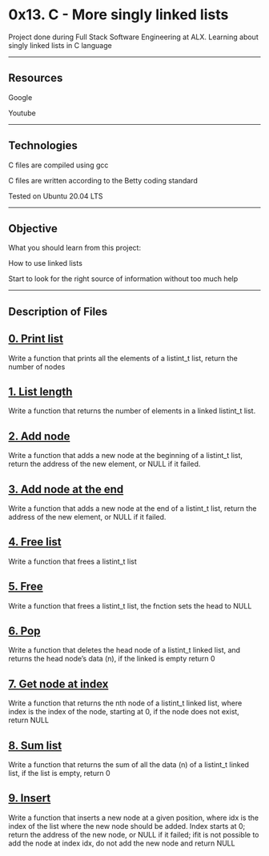 # **0x13. C - More singly linked lists**

Project done during Full Stack Software Engineering at ALX. Learning about singly linked lists in C language

---
## **Resources**

Google

Youtube

---
## **Technologies**

C files are compiled using gcc

C files are written according to the Betty coding standard

Tested on Ubuntu 20.04 LTS

---
## **Objective**

What you should learn from this project:

How to use linked lists

Start to look for the right source of information without too much help

---

## **Description of Files**

## [**0. Print list**](0-print_listint.c)
Write a function that prints all the elements of a listint_t list, return the number of nodes

## [**1. List length**](1-listint_len.c)
Write a function that returns the number of elements in a linked listint_t list.

## [**2. Add node**](2-add_nodeint.c)
Write a function that adds a new node at the beginning of a listint_t list, return the address of the new element, or NULL if it failed.

## [**3. Add node at the end**](3-add_nodeint_end.c)
Write a function that adds a new node at the end of a listint_t list, return the address of the new element, or NULL if it failed.

## [**4. Free list**](4-free_listint.c)
Write a function that frees a listint_t list

## [**5. Free**](5-free_listint2.c)
Write a function that frees a listint_t list, the fnction sets the head to NULL

## [**6. Pop**](6-pop_listint.c)
Write a function that deletes the head node of a listint_t linked list, and returns the head node’s data (n), if the linked is empty return 0

## [**7. Get node at index**](7-get_nodeint.c)
Write a function that returns the nth node of a listint_t linked list, where index is the index of the node, starting at 0, if the node does not exist, return NULL

## [**8. Sum list**](8-sum_listint.c)
Write a function that returns the sum of all the data (n) of a listint_t linked list, if the list is empty, return 0

## [**9. Insert**](9-insert_nodeint.c)
Write a function that inserts a new node at a given position, where idx is the index of the list where the new node should be added. Index starts at 0; return the address of the new node, or NULL if it failed; ifit is not possible to add the node at index idx, do not add the new node and return NULL

